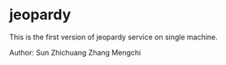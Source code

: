 jeopardy
========
This is the first version of jeopardy service on single machine.

Author: Sun Zhichuang
        Zhang Mengchi
